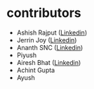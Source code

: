 # contributors

* Ashish Rajput ([Linkedin](https://www.linkedin.com/in/ashishrajput15/))
* Jerrin Joy ([Linkedin](https://www.linkedin.com/in/jerrinjoy/))
* Ananth SNC ([Linkedin](https://www.linkedin.com/in/ananth-snc/))
* Piyush 
* Airesh Bhat ([Linkedin](https://www.linkedin.com/in/airesh-bhat-574762130/))
* Achint Gupta
* Ayush
